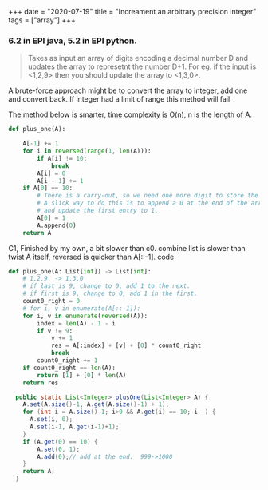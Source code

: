 +++ 
date = "2020-07-19"
title = "Increament an arbitrary precision integer"
tags = ["array"]
+++

### 6.2 in EPI java, 5.2 in EPI python.
> Takes as input an array of digits encoding a decimal number D and updates the array to represetnt the number D+1. For eg. if the input is <1,2,9> then you should update the array to <1,3,0>.

A brute-force approach might be to convert the array to integer, add one and convert back. If integer had a limit of range this method will fail.

The method below is smarter, time complexity is O(n), n is the length of A.
```python
def plus_one(A):

    A[-1] += 1
    for i in reversed(range(1, len(A))):
        if A[i] != 10:
            break
        A[i] = 0
        A[i - 1] += 1
    if A[0] == 10:
        # There is a carry-out, so we need one more digit to store the result.
        # A slick way to do this is to append a 0 at the end of the array,
        # and update the first entry to 1.
        A[0] = 1
        A.append(0)
    return A

```

C1, Finished by my own, a bit slower than c0. combine list is slower than twist A itself, reversed is quicker than A[::-1].
code
```python
def plus_one(A: List[int]) -> List[int]:
    # 1,2,9  -> 1,3,0
    # if last is 9, change to 0, add 1 to the next.
    # if first is 9, change to 0, add 1 in the first.
    count0_right = 0
    # for i, v in enumerate(A[::-1]):
    for i, v in enumerate(reversed(A)):
        index = len(A) - 1 - i
        if v != 9:
            v += 1
            res = A[:index] + [v] + [0] * count0_right
            break
        count0_right += 1
    if count0_right == len(A):
        return [1] + [0] * len(A)
    return res
```

```java
  public static List<Integer> plusOne(List<Integer> A) {
    A.set(A.size()-1, A.get(A.size()-1) + 1);
    for (int i = A.size()-1; i>0 && A.get(i) == 10; i--) {
      A.set(i, 0);
      A.set(i-1, A.get(i-1)+1);
    }
    if (A.get(0) == 10) {
        A.set(0, 1);
        A.add(0);// add at the end.  999->1000
    }
    return A;
  }
```